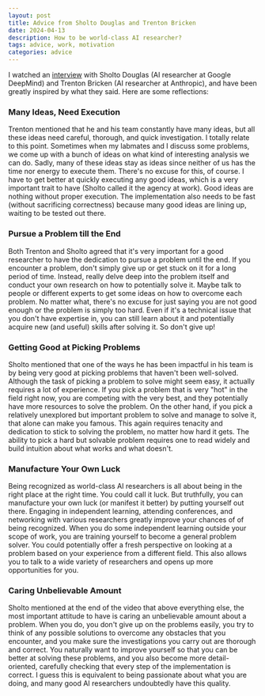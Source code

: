 ```yaml
---
layout: post
title: Advice from Sholto Douglas and Trenton Bricken
date: 2024-04-13
description: How to be world-class AI researcher?
tags: advice, work, motivation
categories: advice
---
```


I watched an [interview](https://youtu.be/cPu3SecmgUU?si=OI914UW6-Qgb4e0S) with Sholto Douglas (AI researcher at Google DeepMind) and Trenton Bricken (AI researcher at Anthropic), and have been greatly inspired by what they said. Here are some reflections:

### Many Ideas, Need Execution
Trenton mentioned that he and his team constantly have many ideas, but all these ideas need careful, thorough, and quick investigation. I totally relate to this point. Sometimes when my labmates and I discuss some problems, we come up with a bunch of ideas on what kind of interesting analysis we can do. Sadly, many of these ideas stay as ideas since neither of us has the time nor energy to execute them. There's no excuse for this, of course. I have to get better at quickly executing any good ideas, which is a very important trait to have (Sholto called it the agency at work). Good ideas are nothing without proper execution. The implementation also needs to be fast (without sacrificing correctness) because many good ideas are lining up, waiting to be tested out there.

### Pursue a Problem till the End
Both Trenton and Sholto agreed that it's very important for a good researcher to have the dedication to pursue a problem until the end. If you encounter a problem, don't simply give up or get stuck on it for a long period of time. Instead, really delve deep into the problem itself and conduct your own research on how to potentially solve it. Maybe talk to people or different experts to get some ideas on how to overcome each problem. No matter what, there's no excuse for just saying you are not good enough or the problem is simply too hard. Even if it's a technical issue that you don't have expertise in, you can still learn about it and potentially acquire new (and useful) skills after solving it. So don't give up!

### Getting Good at Picking Problems
Sholto mentioned that one of the ways he has been impactful in his team is by being very good at picking problems that haven't been well-solved. Although the task of picking a problem to solve might seem easy, it actually requires a lot of experience. If you pick a problem that is very "hot" in the field right now, you are competing with the very best, and they potentially have more resources to solve the problem. On the other hand, if you pick a relatively unexplored but important problem to solve and manage to solve it, that alone can make you famous. This again requires tenacity and dedication to stick to solving the problem, no matter how hard it gets. The ability to pick a hard but solvable problem requires one to read widely and build intuition about what works and what doesn't.

### Manufacture Your Own Luck
Being recognized as world-class AI researchers is all about being in the right place at the right time. You could call it luck. But truthfully, you can manufacture your own luck (or manifest it better) by putting yourself out there. Engaging in independent learning, attending conferences, and networking with various researchers greatly improve your chances of of being recognized. When you do some independent learning outside your scope of work, you are training yourself to become a general problem solver. You could potentially offer a fresh perspective on looking at a problem based on your experience from a different field. This also allows you to talk to a wide variety of researchers and opens up more opportunities for you.

### Caring Unbelievable Amount
Sholto mentioned at the end of the video that above everything else, the most important attitude to have is caring an unbelievable amount about a problem. When you do, you don't give up on the problems easily, you try to think of any possible solutions to overcome any obstacles that you encounter, and you make sure the investigations you carry out are thorough and correct. You naturally want to improve yourself so that you can be better at solving these problems, and you also become more detail-oriented, carefully checking that every step of the implementation is correct. I guess this is equivalent to being passionate about what you are doing, and many good AI researchers undoubtedly have this quality.